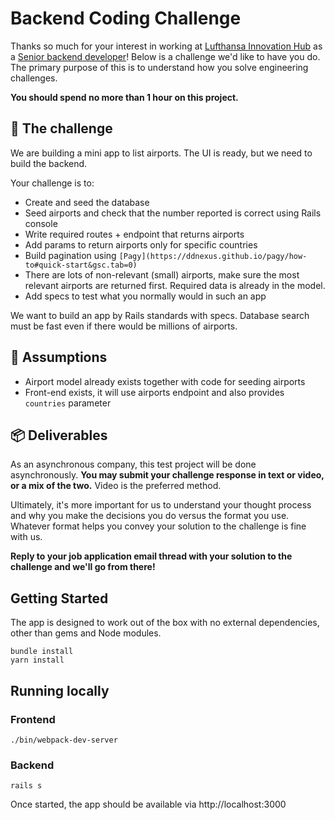 # Backend Coding Challenge

Thanks so much for your interest in working at [Lufthansa Innovation Hub](https://lh-innovationhub.de/) as a [Senior backend developer](https://weworkremotely.com/remote-jobs/lufthansa-innovation-hub-senior-backend-developer-ruby)! Below is a challenge we'd like to have you do. The primary purpose of this is to understand how you solve engineering challenges.

**You should spend no more than 1 hour on this project.** 

## 🔐 The challenge

We are building a mini app to list airports. The UI is ready, but we need to build the backend.

Your challenge is to:

- Create and seed the database
- Seed airports and check that the number reported is correct using Rails console
- Write required routes + endpoint that returns airports
- Add params to return airports only for specific countries
- Build pagination using `[Pagy](https://ddnexus.github.io/pagy/how-to#quick-start&gsc.tab=0)`
- There are lots of non-relevant (small) airports, make sure the most relevant airports are returned first. Required data is already in the model.
- Add specs to test what you normally would in such an app

We want to build an app by Rails standards with specs. Database search must be fast even if there would be millions of airports.

## 🧠 Assumptions

- Airport model already exists together with code for seeding airports
- Front-end exists, it will use airports endpoint and also provides `countries` parameter

## 📦 Deliverables

As an asynchronous company, this test project will be done asynchronously. **You may submit your challenge response in text or video, or a mix of the two.** Video is the preferred method.

Ultimately, it's more important for us to understand your thought process and why you make the decisions you do versus the format you use. Whatever format helps you convey your solution to the challenge is fine with us.

**Reply to your job application email thread with your solution to the challenge and we'll go from there!**

## Getting Started

The app is designed to work out of the box with no external dependencies, other than gems and Node modules.

```shell
bundle install
yarn install
```

## Running locally

### Frontend

```
./bin/webpack-dev-server
```
### Backend
```shell
rails s
```

Once started, the app should be available via http://localhost:3000
